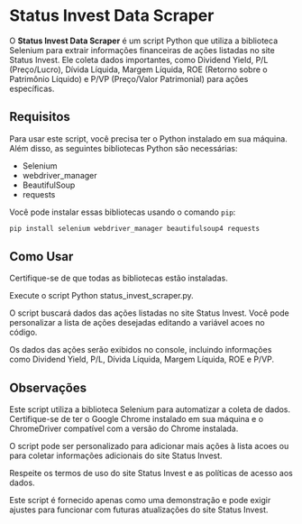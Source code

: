 # Status Invest Data Scraper

O **Status Invest Data Scraper** é um script Python que utiliza a biblioteca Selenium para extrair informações financeiras de ações listadas no site Status Invest. Ele coleta dados importantes, como Dividend Yield, P/L (Preço/Lucro), Dívida Líquida, Margem Líquida, ROE (Retorno sobre o Patrimônio Líquido) e P/VP (Preço/Valor Patrimonial) para ações específicas.

## Requisitos

Para usar este script, você precisa ter o Python instalado em sua máquina. Além disso, as seguintes bibliotecas Python são necessárias:

- Selenium
- webdriver_manager
- BeautifulSoup
- requests

Você pode instalar essas bibliotecas usando o comando `pip`:

```bash
pip install selenium webdriver_manager beautifulsoup4 requests
```

## Como Usar
Certifique-se de que todas as bibliotecas estão instaladas.

Execute o script Python status_invest_scraper.py.

O script buscará dados das ações listadas no site Status Invest. Você pode personalizar a lista de ações desejadas editando a variável acoes no código.

Os dados das ações serão exibidos no console, incluindo informações como Dividend Yield, P/L, Dívida Líquida, Margem Líquida, ROE e P/VP.

## Observações
Este script utiliza a biblioteca Selenium para automatizar a coleta de dados. Certifique-se de ter o Google Chrome instalado em sua máquina e o ChromeDriver compatível com a versão do Chrome instalada.

O script pode ser personalizado para adicionar mais ações à lista acoes ou para coletar informações adicionais do site Status Invest.

Respeite os termos de uso do site Status Invest e as políticas de acesso aos dados.

Este script é fornecido apenas como uma demonstração e pode exigir ajustes para funcionar com futuras atualizações do site Status Invest.